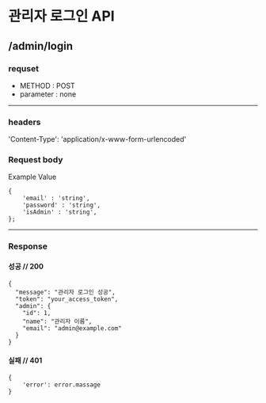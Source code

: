 # 관리자 로그인 API

## /admin/login

### requset

- METHOD : POST
- parameter : none

---

### headers

'Content-Type': 'application/x-www-form-urlencoded'

### Request body

Example Value
```
{
	'email' : 'string',
	'password' : 'string',
	'isAdmin' : 'string',
};
```

---

### Response

#### 성공 // 200

```
{
  "message": "관리자 로그인 성공",
  "token": "your_access_token",
  "admin": {
    "id": 1,
    "name": "관리자 이름",
    "email": "admin@example.com"
  }
}

```

#### 실패 // 401

```
{
    'error': error.massage
}
```
